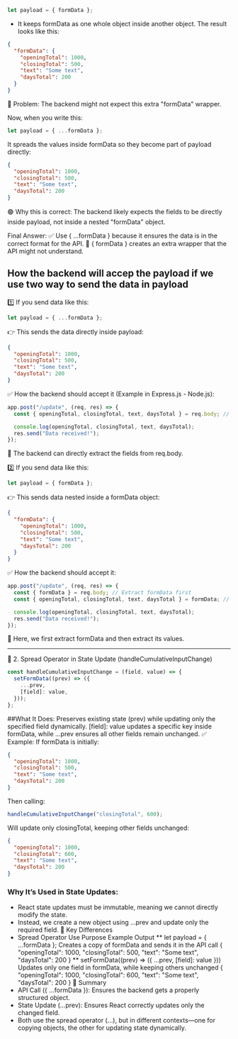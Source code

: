 ``` js 
let payload = { formData };
```

* It keeps formData as one whole object inside another object. The result looks like this:

```json
{
  "formData": {
    "openingTotal": 1000,
    "closingTotal": 500,
    "text": "Some text",
    "daysTotal": 200
  }
}
```
🔴 Problem: The backend might not expect this extra "formData" wrapper.

Now, when you write this:

```js
let payload = { ...formData };
```
It spreads the values inside formData so they become part of payload directly:

```json
{
  "openingTotal": 1000,
  "closingTotal": 500,
  "text": "Some text",
  "daysTotal": 200
}
```
🟢 Why this is correct: The backend likely expects the fields to be directly inside payload, not inside a nested "formData" object.

Final Answer:
✅ Use { ...formData } because it ensures the data is in the correct format for the API.
🚫 { formData } creates an extra wrapper that the API might not understand.

## How the backend will accep the payload if we use two way to send the data in payload
1️⃣ If you send data like this:
```js
let payload = { ...formData };
```
👉 This sends the data directly inside payload:

```json
{
  "openingTotal": 1000,
  "closingTotal": 500,
  "text": "Some text",
  "daysTotal": 200
}
```
✅ How the backend should accept it (Example in Express.js - Node.js):

```js
app.post("/update", (req, res) => {
  const { openingTotal, closingTotal, text, daysTotal } = req.body; // ✅ Directly extract values

  console.log(openingTotal, closingTotal, text, daysTotal);
  res.send("Data received!");
});
```
🔹 The backend can directly extract the fields from req.body.

2️⃣ If you send data like this:
```js
let payload = { formData };
```
👉 This sends data nested inside a formData object:

```json
{
  "formData": {
    "openingTotal": 1000,
    "closingTotal": 500,
    "text": "Some text",
    "daysTotal": 200
  }
}
```
✅ How the backend should accept it:

```js
app.post("/update", (req, res) => {
  const { formData } = req.body; // Extract formData first
  const { openingTotal, closingTotal, text, daysTotal } = formData; // Then extract values

  console.log(openingTotal, closingTotal, text, daysTotal);
  res.send("Data received!");
});
```
🔹 Here, we first extract formData and then extract its values.

------------------------------------------------------------------------------------
📌 2. Spread Operator in State Update (handleCumulativeInputChange)
```js
const handleCumulativeInputChange = (field, value) => {
  setFormData((prev) => ({
    ...prev,
    [field]: value,
  }));
};
```
##What It Does:
Preserves existing state (prev) while updating only the specified field dynamically.
[field]: value updates a specific key inside formData, while ...prev ensures all other fields remain unchanged.
✅ Example:
If formData is initially:

```json
{
  "openingTotal": 1000,
  "closingTotal": 500,
  "text": "Some text",
  "daysTotal": 200
}
```
Then calling:

```js
handleCumulativeInputChange("closingTotal", 600);
```
Will update only closingTotal, keeping other fields unchanged:

```json
{
  "openingTotal": 1000,
  "closingTotal": 600,
  "text": "Some text",
  "daysTotal": 200
}
```

### Why It’s Used in State Updates:
* React state updates must be immutable, meaning we cannot directly modify the state.
* Instead, we create a new object using ...prev and update only the required field.
🔹 Key Differences
* Spread Operator Use	Purpose	Example Output
** let payload = { ...formData };	Creates a copy of formData and sends it in the API call	{ "openingTotal": 1000, "closingTotal": 500, "text": "Some text", "daysTotal": 200 }
** setFormData((prev) => ({ ...prev, [field]: value }))	Updates only one field in formData, while keeping others unchanged	{ "openingTotal": 1000, "closingTotal": 600, "text": "Some text", "daysTotal": 200 }
🔹 Summary
* API Call ({ ...formData }): Ensures the backend gets a properly structured object.
* State Update (...prev): Ensures React correctly updates only the changed field.
* Both use the spread operator (...), but in different contexts—one for copying objects, the other for updating state dynamically.
